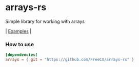 # arrays-rs

Simple library for working with arrays

| [Examples](./examples) |

### How to use
```toml
[dependencies]
arrays = { git = "https://github.com/FreeCX/arrays-rs" }
```